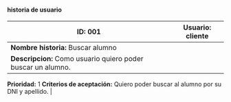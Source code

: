 
#### historia de usuario   
**ID:**  001 | **Usuario:**  cliente                               
| --------- | ------------------------------------------------- 
**Nombre historia:** Buscar alumno |
**Descripcion:** Como usuario quiero poder buscar un alumno. |
**Prioridad:** 1
**Criterios de aceptación:** Quiero poder buscar al alumno por su DNI y apellido. |


